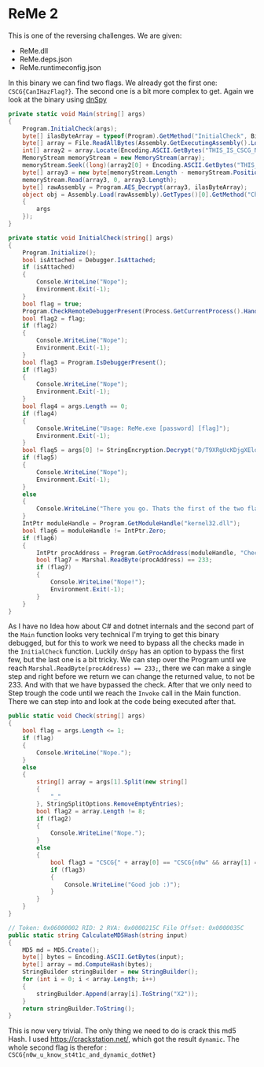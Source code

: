 # ReMe 2

This is one of the reversing challenges.
We are given:
* ReMe.dll
* ReMe.deps.json
* ReMe.runtimeconfig.json

In this binary we can find two flags. We already got the first one: `CSCG{CanIHazFlag?}`. The second one is a bit more complex to get.
Again we look at the binary using [dnSpy](https://github.com/0xd4d/dnSpy)
```csharp
private static void Main(string[] args)
{
	Program.InitialCheck(args);
	byte[] ilasByteArray = typeof(Program).GetMethod("InitialCheck", BindingFlags.Static | BindingFlags.NonPublic).GetMethodBody().GetILAsByteArray();
	byte[] array = File.ReadAllBytes(Assembly.GetExecutingAssembly().Location);
	int[] array2 = array.Locate(Encoding.ASCII.GetBytes("THIS_IS_CSCG_NOT_A_MALWARE!"));
	MemoryStream memoryStream = new MemoryStream(array);
	memoryStream.Seek((long)(array2[0] + Encoding.ASCII.GetBytes("THIS_IS_CSCG_NOT_A_MALWARE!").Length), SeekOrigin.Begin);
	byte[] array3 = new byte[memoryStream.Length - memoryStream.Position];
	memoryStream.Read(array3, 0, array3.Length);
	byte[] rawAssembly = Program.AES_Decrypt(array3, ilasByteArray);
	object obj = Assembly.Load(rawAssembly).GetTypes()[0].GetMethod("Check", BindingFlags.Static | BindingFlags.Public).Invoke(null, new object[]
	{
		args
	});
}
```

```csharp
private static void InitialCheck(string[] args)
{
	Program.Initialize();
	bool isAttached = Debugger.IsAttached;
	if (isAttached)
	{
		Console.WriteLine("Nope");
		Environment.Exit(-1);
	}
	bool flag = true;
	Program.CheckRemoteDebuggerPresent(Process.GetCurrentProcess().Handle, ref flag);
	bool flag2 = flag;
	if (flag2)
	{
		Console.WriteLine("Nope");
		Environment.Exit(-1);
	}
	bool flag3 = Program.IsDebuggerPresent();
	if (flag3)
	{
		Console.WriteLine("Nope");
		Environment.Exit(-1);
	}
	bool flag4 = args.Length == 0;
	if (flag4)
	{
		Console.WriteLine("Usage: ReMe.exe [password] [flag]");
		Environment.Exit(-1);
	}
	bool flag5 = args[0] != StringEncryption.Decrypt("D/T9XRgUcKDjgXEldEzeEsVjIcqUTl7047pPaw7DZ9I=");
	if (flag5)
	{
		Console.WriteLine("Nope");
		Environment.Exit(-1);
	}
	else
	{
		Console.WriteLine("There you go. Thats the first of the two flags! CSCG{{{0}}}", args[0]);
	}
	IntPtr moduleHandle = Program.GetModuleHandle("kernel32.dll");
	bool flag6 = moduleHandle != IntPtr.Zero;
	if (flag6)
	{
		IntPtr procAddress = Program.GetProcAddress(moduleHandle, "CheckRemoteDebuggerPresent");
		bool flag7 = Marshal.ReadByte(procAddress) == 233;
		if (flag7)
		{
			Console.WriteLine("Nope!");
			Environment.Exit(-1);
		}
	}
}
```

As I have no Idea how about C# and dotnet internals and the second part of the `Main` function looks very technical I'm  trying to get this binary debugged, but for this to work we need to bypass all the checks made in the `InitialCheck` function. Luckily `dnSpy` has an option to bypass the first few, but the last one is a bit tricky. We can step over the Program until we reach `Marshal.ReadByte(procAddress) == 233;`, there we can make a single step and right before we return we can change the returned value, to not be 233. And with that we have bypassed the check. After that we only need to Step trough the code until we reach the `Invoke` call in the Main function. There we can step into and look at the code being executed after that.
```csharp
public static void Check(string[] args)
{
	bool flag = args.Length <= 1;
	if (flag)
	{
		Console.WriteLine("Nope.");
	}
	else
	{
		string[] array = args[1].Split(new string[]
		{
			"_"
		}, StringSplitOptions.RemoveEmptyEntries);
		bool flag2 = array.Length != 8;
		if (flag2)
		{
			Console.WriteLine("Nope.");
		}
		else
		{
			bool flag3 = "CSCG{" + array[0] == "CSCG{n0w" && array[1] == "u" && array[2] == "know" && array[3] == "st4t1c" && array[4] == "and" && Inner.CalculateMD5Hash(array[5]).ToLower() == "b72f3bd391ba731a35708bfd8cd8a68f" && array[6] == "dotNet" && array[7] + "}" == "R3333}";
			if (flag3)
			{
				Console.WriteLine("Good job :)");
			}
		}
	}
}

// Token: 0x06000002 RID: 2 RVA: 0x0000215C File Offset: 0x0000035C
public static string CalculateMD5Hash(string input)
{
	MD5 md = MD5.Create();
	byte[] bytes = Encoding.ASCII.GetBytes(input);
	byte[] array = md.ComputeHash(bytes);
	StringBuilder stringBuilder = new StringBuilder();
	for (int i = 0; i < array.Length; i++)
	{
		stringBuilder.Append(array[i].ToString("X2"));
	}
	return stringBuilder.ToString();
}
```
This is now very trivial. The only thing we need to do is crack this md5 Hash. I used https://crackstation.net/, which got the result `dynamic`.
The whole second flag is therefor : `CSCG{n0w_u_know_st4t1c_and_dynamic_dotNet}`
